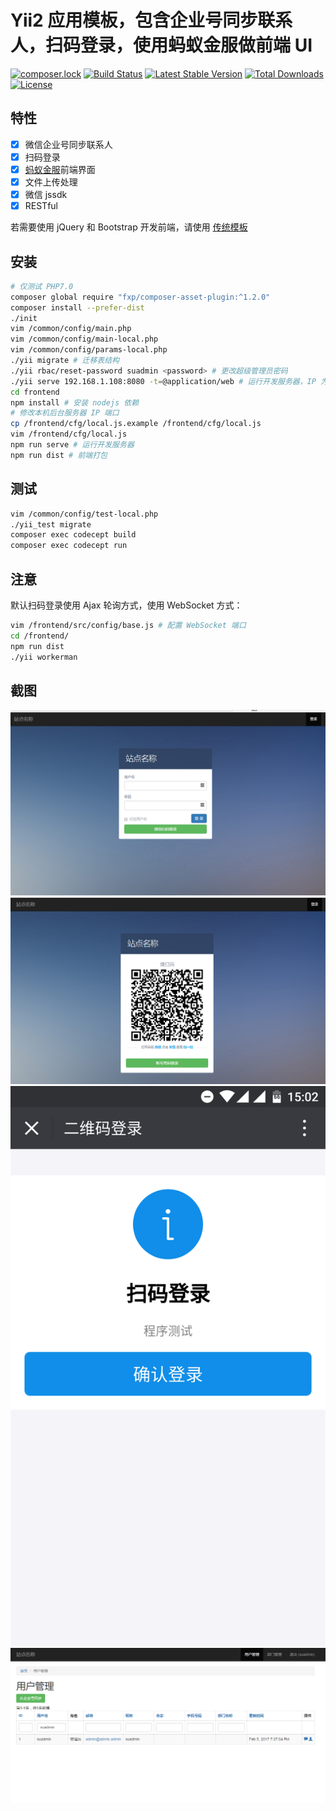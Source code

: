 Yii2 应用模板，包含企业号同步联系人，扫码登录，使用蚂蚁金服做前端 UI
===============================
[![composer.lock](https://poser.pugx.org/purocean/yii2-template/composerlock)](https://packagist.org/packages/purocean/yii2-template)
[![Build Status](https://travis-ci.org/purocean/yii2-template.svg?branch=master)](https://travis-ci.org/purocean/yii2-template)
[![Latest Stable Version](https://poser.pugx.org/purocean/yii2-template/v/stable)](https://packagist.org/packages/purocean/yii2-template)
[![Total Downloads](https://poser.pugx.org/purocean/yii2-template/downloads)](https://packagist.org/packages/purocean/yii2-template)
[![License](https://poser.pugx.org/purocean/yii2-template/license)](https://packagist.org/packages/purocean/yii2-template)

特性
-------------------
+ [x] 微信企业号同步联系人
+ [x] 扫码登录
+ [x] [蚂蚁金服](https://ant.design/)前端界面
+ [x] 文件上传处理
+ [x] 微信 jssdk
+ [x] RESTful

若需要使用 jQuery 和 Bootstrap 开发前端，请使用 [传统模板](https://github.com/purocean/yii2-template/tree/classics)

安装
-------------------
```bash
# 仅测试 PHP7.0
composer global require "fxp/composer-asset-plugin:^1.2.0"
composer install --prefer-dist
./init
vim /common/config/main.php
vim /common/config/main-local.php
vim /common/config/params-local.php
./yii migrate # 迁移表结构
./yii rbac/reset-password suadmin <password> # 更改超级管理员密码
./yii serve 192.168.1.108:8080 -t=@application/web # 运行开发服务器，IP 为本机局域网 IP，以便手机访问
cd frontend
npm install # 安装 nodejs 依赖
# 修改本机后台服务器 IP 端口
cp /frontend/cfg/local.js.example /frontend/cfg/local.js
vim /frontend/cfg/local.js
npm run serve # 运行开发服务器
npm run dist # 前端打包
```

测试
-------------------
```bash
vim /common/config/test-local.php
./yii_test migrate
composer exec codecept build
composer exec codecept run
```

注意
-------------------
默认扫码登录使用 Ajax 轮询方式，使用 WebSocket 方式：
```bash
vim /frontend/src/config/base.js # 配置 WebSocket 端口
cd /frontend/
npm run dist
./yii workerman
```

截图
-------------------
![login_1](./screenshots/login_1.png "账号密码登录")
![login_2](./screenshots/login_2.png "二维码登录")
![login_3](./screenshots/login_3.png "二维码登录")
![user](./screenshots/user.png "用户管理")
